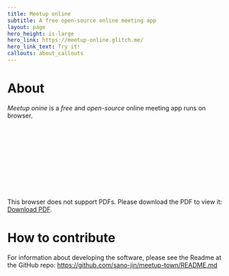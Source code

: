 ```yaml
---
title: Meetup online
subtitle: A free open-source online meeting app
layout: page
hero_height: is-large
hero_link: https://meetup-online.glitch.me/
hero_link_text: Try it!
callouts: about_callouts
---
```



# About
*Meetup onine* is a _free_ and _open-source_ online meeting app runs on browser.

<object data="./meetup-online-slide.pdf" type="application/pdf" width="700px" height="700px">
    <embed src="http://yoursite.com/the.pdf">
        <p>This browser does not support PDFs. Please download the PDF to view it: <a href="http://yoursite.com/the.pdf">Download PDF</a>.</p>
    </embed>
</object>
    

# How to contribute
For information about developing the software, please see the Readme at the GitHub repo: https://github.com/sano-jin/meetup-town/README.md



